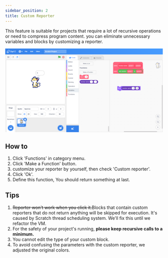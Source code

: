 ```yaml
---
sidebar_position: 2
title: Custom Reporter
---
```


This feature is suitable for projects that require a lot of recursive operations or need to compress program content. you can eliminate unnecessary variables and blocks by customizing a reporter.

![custom-reporter](/img/custom-reporter.png)

## How to
1. Click 'Functions' in category menu.
2. Click 'Make a Function' button.
3. customize your reporter by yourself, then check 'Custom reporter'.
4. Click 'Ok'.
5. Define this function, You should return something at last.

## Tips
1. ~~Reporter won't work when you click it.~~Blocks that contain custom reporters that do not return anything will be skipped for execution. It's caused by Scratch thread scheduling system. We'll fix this until we refactor the VM.
2. For the safety of your project's running, **please keep recursive calls to a minimum.**
3. You cannot edit the type of your custom block.
4. To avoid confusing the parameters with the custom reporter, we adjusted the original colors.